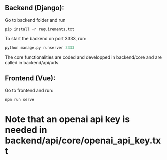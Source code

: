 ## Backend (Django):
Go to backend folder and run 
```
pip install -r requirements.txt
```

To start the backend on port 3333, run:
```python
python manage.py runserver 3333
```

The core functionalities are coded and developped in backend/core and are called in backend/api/urls.

## Frontend (Vue):
Go to frontend and run:
```
npm run serve
```

# Note that an openai api key is needed in backend/api/core/openai_api_key.txt

